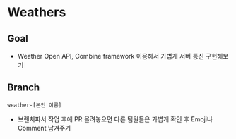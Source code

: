 # Weathers

## Goal
- Weather Open API, Combine framework 이용해서 가볍게 서버 통신 구현해보기

## Branch
```
weather-[본인 이름]
```
- 브랜치파서 작업 후에 PR 올려놓으면 다른 팀원들은 가볍게 확인 후 Emoji나 Comment 남겨주기
